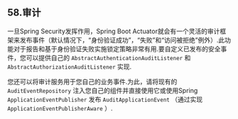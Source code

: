 ## 58.审计

一旦Spring Security发挥作用，Spring Boot Actuator就会有一个灵活的审计框架来发布事件（默认情况下，“身份验证成功”，“失败”和“访问被拒绝”例外）.此功能对于报告和基于身份验证失败实施锁定策略非常有用.要自定义已发布的安全事件，您可以提供自己的 `AbstractAuthenticationAuditListener` 和 `AbstractAuthorizationAuditListener` 实现.

您还可以将审计服务用于您自己的业务事件.为此，请将现有的 `AuditEventRepository` 注入您自己的组件并直接使用它或使用Spring  `ApplicationEventPublisher` 发布 `AuditApplicationEvent` （通过实现 `ApplicationEventPublisherAware` ）.
